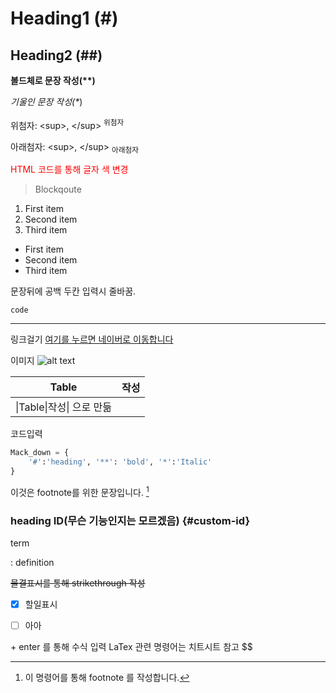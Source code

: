 # Heading1 (#)

## Heading2 (##)

 **볼드체로 문장 작성(\**)**

*기울인 문장 작성(\**)

위첨자: \<sup>, \</sup> <sup>위첨자</sup>

아래첨자: \<sup>, \</sup> <sub>아래첨자</sub>

<span style="color:red">HTML 코드를 통해 글자 색 변경</span>

> Blockqoute

1. First item
2. Second item
3. Third item

- First item
- Second item
- Third item

문장뒤에 공백 두칸 입력시  줄바꿈.

`code`

---

링크걸기 [여기를 누르면 네이버로 이동합니다](https://www.naver.com/)

이미지 ![alt text](C:\Users\zladb\Desktop\G-star.jpg)



| Table                     | 작성 |
| ------------------------- | ---- |
| \|Table\|작성\| 으로 만듦 |      |

코드입력

```python
Mack_down = {
    '#':'heading', '**': 'bold', '*':'Italic'
}
```

이것은 footnote를 위한 문장입니다. [^1]

[^1]:이 명령어를 통해 footnote 를 작성합니다.

### heading ID(무슨 기능인지는 모르겠음) {#custom-id}

term

: definition

~~물결표시를 통해 strikethrough 작성~~

- [x] 할일표시

- [ ] 아아 

$$
$$ + enter 를 통해 수식 입력
LaTex 관련 명령어는 치트시트 참고
$$











